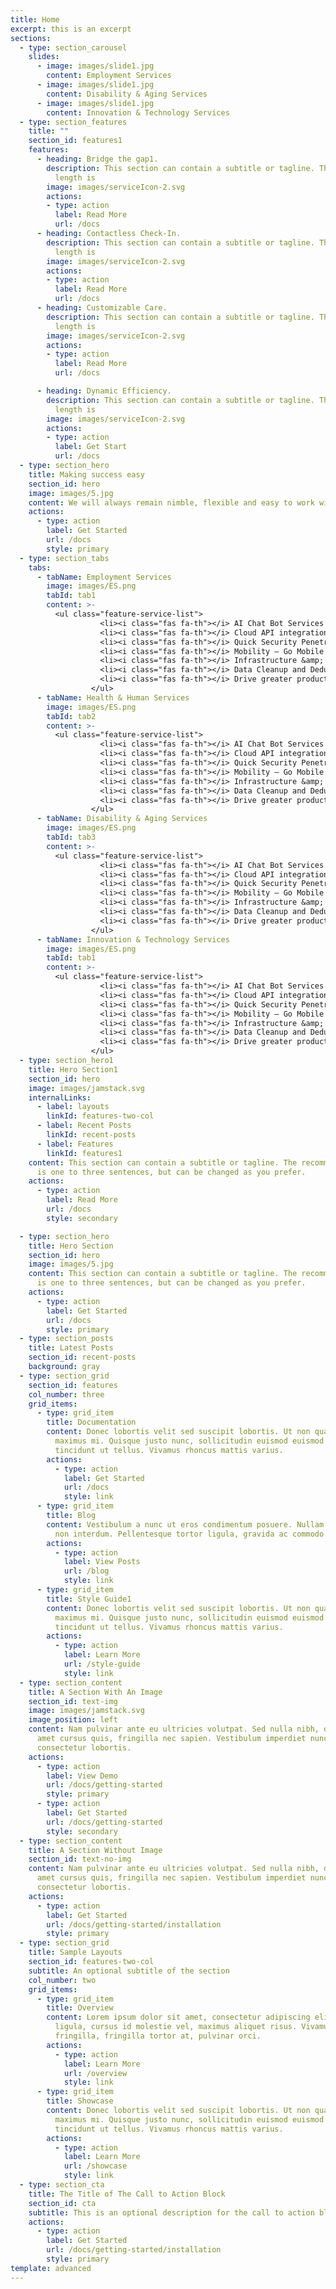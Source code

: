 ```yaml
---
title: Home
excerpt: this is an excerpt
sections:
  - type: section_carousel
    slides: 
      - image: images/slide1.jpg
        content: Employment Services
      - image: images/slide1.jpg
        content: Disability & Aging Services
      - image: images/slide1.jpg
        content: Innovation & Technology Services
  - type: section_features
    title: ""
    section_id: features1
    features:
      - heading: Bridge the gap1.
        description: This section can contain a subtitle or tagline. The recommended
          length is
        image: images/serviceIcon-2.svg
        actions:
        - type: action
          label: Read More
          url: /docs
      - heading: Contactless Check-In.
        description: This section can contain a subtitle or tagline. The recommended
          length is
        image: images/serviceIcon-2.svg
        actions:
        - type: action
          label: Read More
          url: /docs
      - heading: Customizable Care.
        description: This section can contain a subtitle or tagline. The recommended
          length is
        image: images/serviceIcon-2.svg
        actions:
        - type: action
          label: Read More
          url: /docs

      - heading: Dynamic Efficiency.
        description: This section can contain a subtitle or tagline. The recommended
          length is
        image: images/serviceIcon-2.svg
        actions:
        - type: action
          label: Get Start
          url: /docs
  - type: section_hero
    title: Making success easy
    section_id: hero
    image: images/5.jpg
    content: We will always remain nimble, flexible and easy to work with, while meeting our clients’ needs with professionalism, honesty, and integrity. We pride ourselves on offering our customers responsive, competent and excellent service.
    actions:
      - type: action
        label: Get Started
        url: /docs
        style: primary
  - type: section_tabs
    tabs: 
      - tabName: Employment Services
        image: images/ES.png
        tabId: tab1
        content: >-
          <ul class="feature-service-list">
                    <li><i class="fas fa-th"></i> AI Chat Bot Services that processes large volume of calls a day – 24/7.</li>
                    <li><i class="fas fa-th"></i> Cloud API integration to move data between Government entities (state and counties).</li>
                    <li><i class="fas fa-th"></i> Quick Security Penetration Testing Threat Simulation – make sure your data and systems are secure and protected.</li>
                    <li><i class="fas fa-th"></i> Mobility – Go Mobile! Take your systems with you.</li>
                    <li><i class="fas fa-th"></i> Infrastructure &amp; PC Upgrades – modernize and have a peace of mind.</li>
                    <li><i class="fas fa-th"></i> Data Cleanup and Deduplication.</li>
                    <li><i class="fas fa-th"></i> Drive greater productivity, create efficiencies and reduce costs with RPA (Robotic Process Automation) to handle everyday tasks that allow you to focus on individuals.</li>
                  </ul>
      - tabName: Health & Human Services
        image: images/ES.png
        tabId: tab2
        content: >-
          <ul class="feature-service-list">
                    <li><i class="fas fa-th"></i> AI Chat Bot Services that processes large volume of calls a day – 24/7.</li>
                    <li><i class="fas fa-th"></i> Cloud API integration to move data between Government entities (state and counties).</li>
                    <li><i class="fas fa-th"></i> Quick Security Penetration Testing Threat Simulation – make sure your data and systems are secure and protected.</li>
                    <li><i class="fas fa-th"></i> Mobility – Go Mobile! Take your systems with you.</li>
                    <li><i class="fas fa-th"></i> Infrastructure &amp; PC Upgrades – modernize and have a peace of mind.</li>
                    <li><i class="fas fa-th"></i> Data Cleanup and Deduplication.</li>
                    <li><i class="fas fa-th"></i> Drive greater productivity, create efficiencies and reduce costs with RPA (Robotic Process Automation) to handle everyday tasks that allow you to focus on individuals.</li>
                  </ul>
      - tabName: Disability & Aging Services
        image: images/ES.png
        tabId: tab3
        content: >-
          <ul class="feature-service-list">
                    <li><i class="fas fa-th"></i> AI Chat Bot Services that processes large volume of calls a day – 24/7.</li>
                    <li><i class="fas fa-th"></i> Cloud API integration to move data between Government entities (state and counties).</li>
                    <li><i class="fas fa-th"></i> Quick Security Penetration Testing Threat Simulation – make sure your data and systems are secure and protected.</li>
                    <li><i class="fas fa-th"></i> Mobility – Go Mobile! Take your systems with you.</li>
                    <li><i class="fas fa-th"></i> Infrastructure &amp; PC Upgrades – modernize and have a peace of mind.</li>
                    <li><i class="fas fa-th"></i> Data Cleanup and Deduplication.</li>
                    <li><i class="fas fa-th"></i> Drive greater productivity, create efficiencies and reduce costs with RPA (Robotic Process Automation) to handle everyday tasks that allow you to focus on individuals.</li>
                  </ul>
      - tabName: Innovation & Technology Services
        image: images/ES.png
        tabId: tab1
        content: >-
          <ul class="feature-service-list">
                    <li><i class="fas fa-th"></i> AI Chat Bot Services that processes large volume of calls a day – 24/7.</li>
                    <li><i class="fas fa-th"></i> Cloud API integration to move data between Government entities (state and counties).</li>
                    <li><i class="fas fa-th"></i> Quick Security Penetration Testing Threat Simulation – make sure your data and systems are secure and protected.</li>
                    <li><i class="fas fa-th"></i> Mobility – Go Mobile! Take your systems with you.</li>
                    <li><i class="fas fa-th"></i> Infrastructure &amp; PC Upgrades – modernize and have a peace of mind.</li>
                    <li><i class="fas fa-th"></i> Data Cleanup and Deduplication.</li>
                    <li><i class="fas fa-th"></i> Drive greater productivity, create efficiencies and reduce costs with RPA (Robotic Process Automation) to handle everyday tasks that allow you to focus on individuals.</li>
                  </ul>
  - type: section_hero1
    title: Hero Section1
    section_id: hero
    image: images/jamstack.svg
    internalLinks:
      - label: layouts
        linkId: features-two-col
      - label: Recent Posts
        linkId: recent-posts
      - label: Features
        linkId: features1
    content: This section can contain a subtitle or tagline. The recommended length
      is one to three sentences, but can be changed as you prefer.
    actions:
      - type: action
        label: Read More
        url: /docs
        style: secondary

  - type: section_hero
    title: Hero Section
    section_id: hero
    image: images/5.jpg
    content: This section can contain a subtitle or tagline. The recommended length
      is one to three sentences, but can be changed as you prefer.
    actions:
      - type: action
        label: Get Started
        url: /docs
        style: primary
  - type: section_posts
    title: Latest Posts
    section_id: recent-posts
    background: gray
  - type: section_grid
    section_id: features
    col_number: three
    grid_items:
      - type: grid_item
        title: Documentation
        content: Donec lobortis velit sed suscipit lobortis. Ut non quam metus. Nullam a
          maximus mi. Quisque justo nunc, sollicitudin euismod euismod at,
          tincidunt ut tellus. Vivamus rhoncus mattis varius.
        actions:
          - type: action
            label: Get Started
            url: /docs
            style: link
      - type: grid_item
        title: Blog
        content: Vestibulum a nunc ut eros condimentum posuere. Nullam dapibus quis nunc
          non interdum. Pellentesque tortor ligula, gravida ac commodo eu.
        actions:
          - type: action
            label: View Posts
            url: /blog
            style: link
      - type: grid_item
        title: Style Guide1
        content: Donec lobortis velit sed suscipit lobortis. Ut non quam metus. Nullam a
          maximus mi. Quisque justo nunc, sollicitudin euismod euismod at,
          tincidunt ut tellus. Vivamus rhoncus mattis varius.
        actions:
          - type: action
            label: Learn More
            url: /style-guide
            style: link
  - type: section_content
    title: A Section With An Image
    section_id: text-img
    image: images/jamstack.svg
    image_position: left
    content: Nam pulvinar ante eu ultricies volutpat. Sed nulla nibh, dapibus sit
      amet cursus quis, fringilla nec sapien. Vestibulum imperdiet nunc bibendum
      consectetur lobortis.
    actions:
      - type: action
        label: View Demo
        url: /docs/getting-started
        style: primary
      - type: action
        label: Get Started
        url: /docs/getting-started
        style: secondary
  - type: section_content
    title: A Section Without Image
    section_id: text-no-img
    content: Nam pulvinar ante eu ultricies volutpat. Sed nulla nibh, dapibus sit
      amet cursus quis, fringilla nec sapien. Vestibulum imperdiet nunc bibendum
      consectetur lobortis.
    actions:
      - type: action
        label: Get Started
        url: /docs/getting-started/installation
        style: primary
  - type: section_grid
    title: Sample Layouts
    section_id: features-two-col
    subtitle: An optional subtitle of the section
    col_number: two
    grid_items:
      - type: grid_item
        title: Overview
        content: Lorem ipsum dolor sit amet, consectetur adipiscing elit. Donec nisl
          ligula, cursus id molestie vel, maximus aliquet risus. Vivamus in nibh
          fringilla, fringilla tortor at, pulvinar orci.
        actions:
          - type: action
            label: Learn More
            url: /overview
            style: link
      - type: grid_item
        title: Showcase
        content: Donec lobortis velit sed suscipit lobortis. Ut non quam metus. Nullam a
          maximus mi. Quisque justo nunc, sollicitudin euismod euismod at,
          tincidunt ut tellus. Vivamus rhoncus mattis varius.
        actions:
          - type: action
            label: Learn More
            url: /showcase
            style: link
  - type: section_cta
    title: The Title of The Call to Action Block
    section_id: cta
    subtitle: This is an optional description for the call to action block.
    actions:
      - type: action
        label: Get Started
        url: /docs/getting-started/installation
        style: primary
template: advanced
---
```

